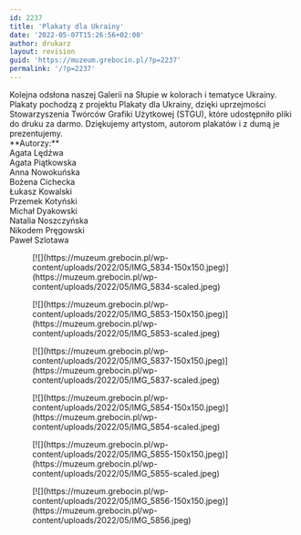 ```yaml
---
id: 2237
title: 'Plakaty dla Ukrainy'
date: '2022-05-07T15:26:56+02:00'
author: drukarz
layout: revision
guid: 'https://muzeum.grebocin.pl/?p=2237'
permalink: '/?p=2237'
---
```


<div class="" dir="auto"><div class="ecm0bbzt hv4rvrfc ihqw7lf3 dati1w0a" data-ad-comet-preview="message" data-ad-preview="message" id="jsc_c_6vv"><div class="j83agx80 cbu4d94t ew0dbk1b irj2b8pg"><div class="qzhwtbm6 knvmm38d"><div class="kvgmc6g5 cxmmr5t8 oygrvhab hcukyx3x c1et5uql ii04i59q"><div dir="auto">Kolejna odsłona naszej Galerii na Słupie w kolorach i tematyce Ukrainy. Plakaty pochodzą z projektu Plakaty dla Ukrainy, dzięki uprzejmości Stowarzyszenia Twórców Grafiki Użytkowej (STGU), które udostępniło pliki do druku za darmo. Dziękujemy artystom, autorom plakatów i z dumą je prezentujemy.</div><div dir="auto"></div></div><div class="cxmmr5t8 oygrvhab hcukyx3x c1et5uql o9v6fnle ii04i59q"><div dir="auto">**Autorzy:**</div><div dir="auto">Agata Lędźwa</div><div dir="auto">Agata Piątkowska</div><div dir="auto">Anna Nowokuńska</div><div dir="auto">Bożena Cichecka</div><div dir="auto">Łukasz Kowalski</div><div dir="auto">Przemek Kotyński</div><div dir="auto">Michał Dyakowski</div><div dir="auto">Natalia Noszczyńska</div><div dir="auto">Nikodem Pręgowski</div><div dir="auto">Paweł Szlotawa</div></div><div dir="auto"><div class="gallery galleryid-2237 gallery-columns-6 gallery-size-thumbnail" id="gallery-933"><figure class="gallery-item"><div class="gallery-icon portrait"> [![](https://muzeum.grebocin.pl/wp-content/uploads/2022/05/IMG_5834-150x150.jpeg)](https://muzeum.grebocin.pl/wp-content/uploads/2022/05/IMG_5834-scaled.jpeg) </div></figure><figure class="gallery-item"><div class="gallery-icon portrait"> [![](https://muzeum.grebocin.pl/wp-content/uploads/2022/05/IMG_5853-150x150.jpeg)](https://muzeum.grebocin.pl/wp-content/uploads/2022/05/IMG_5853-scaled.jpeg) </div></figure><figure class="gallery-item"><div class="gallery-icon portrait"> [![](https://muzeum.grebocin.pl/wp-content/uploads/2022/05/IMG_5837-150x150.jpeg)](https://muzeum.grebocin.pl/wp-content/uploads/2022/05/IMG_5837-scaled.jpeg) </div></figure><figure class="gallery-item"><div class="gallery-icon portrait"> [![](https://muzeum.grebocin.pl/wp-content/uploads/2022/05/IMG_5854-150x150.jpeg)](https://muzeum.grebocin.pl/wp-content/uploads/2022/05/IMG_5854-scaled.jpeg) </div></figure><figure class="gallery-item"><div class="gallery-icon portrait"> [![](https://muzeum.grebocin.pl/wp-content/uploads/2022/05/IMG_5855-150x150.jpeg)](https://muzeum.grebocin.pl/wp-content/uploads/2022/05/IMG_5855-scaled.jpeg) </div></figure><figure class="gallery-item"><div class="gallery-icon portrait"> [![](https://muzeum.grebocin.pl/wp-content/uploads/2022/05/IMG_5856-150x150.jpeg)](https://muzeum.grebocin.pl/wp-content/uploads/2022/05/IMG_5856.jpeg) </div></figure> </div></div></div></div></div></div>
